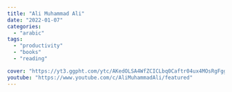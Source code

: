 ```yaml
---
title: "Ali Muhammad Ali"
date: "2022-01-07"
categories:
  - "arabic"
tags:
  - "productivity"
  - "books"
  - "reading"

cover: "https://yt3.ggpht.com/ytc/AKedOLSA4WfZCICLbq0Caftr04ux4MOsRgFggas3JiTAig=s88-c-k-c0x00ffffff-no-rj"
youtube: "https://www.youtube.com/c/AliMuhammadAli/featured"
---
```

